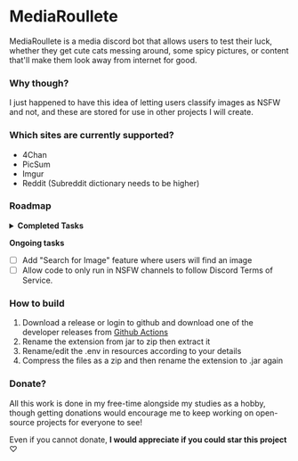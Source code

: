 # MediaRoullete

MediaRoullete is a media discord bot that allows users to test their luck, whether they get cute cats messing around, some spicy pictures, or content that'll make them look away from internet for good.

### Why though?
I just happened to have this idea of letting users classify images as NSFW and not, and these are stored for use in other projects I will create.

### Which sites are currently supported?
- 4Chan
- PicSum
- Imgur
- Reddit (Subreddit dictionary needs to be higher)

### Roadmap
<details><summary><strong>Completed Tasks</strong></summary>

- [x] ~~Discord bot for receiving images~~
- [x] ~~Adding a variety of popular subreddits~~
- [x] ~~Create probability table for RandomImage for integration with other parts of the project~~
- [x] ~~Create a webhook/database system for receiving NSFW rating and storing them.~~
- [x] Allow users to use their own Reddit API keys. (May be discarded for now)

</details>

**Ongoing tasks**

- [ ] Add "Search for Image" feature where users will find an image
- [ ] Allow code to only run in NSFW channels to follow Discord Terms of Service.

### How to build
1. Download a release or login to github and download one of the developer releases from [Github Actions](https://github.com/Hashyies/MediaRoulette/actions)
2. Rename the extension from jar to zip then extract it
3. Rename/edit the .env in resources according to your details
4. Compress the files as a zip and then rename the extension to .jar again

### Donate?
All this work is done in my free-time alongside my studies as a hobby, though getting donations would encourage me to keep working on open-source projects for everyone to see! 

Even if you cannot donate, **I would appreciate if you could star this project** ♡
